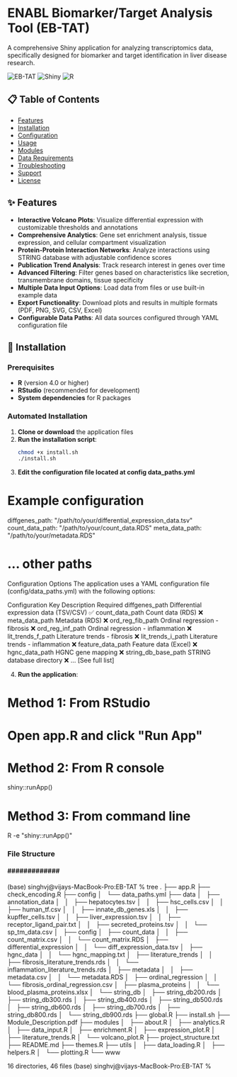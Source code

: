 # ENABL Biomarker/Target Analysis Tool (EB-TAT)

A comprehensive Shiny application for analyzing transcriptomics data, specifically designed for biomarker and target identification in liver disease research.

![EB-TAT](https://img.shields.io/badge/Version-2.0.0-blue.svg)
![Shiny](https://img.shields.io/badge/Built%20with-Shiny-green.svg)
![R](https://img.shields.io/badge/R-%3E%3D%204.0-blue.svg)

## 📋 Table of Contents

- [Features](#-features)
- [Installation](#-installation)
- [Configuration](#-configuration)
- [Usage](#-usage)
- [Modules](#-modules)
- [Data Requirements](#-data-requirements)
- [Troubleshooting](#-troubleshooting)
- [Support](#-support)
- [License](#-license)

## ✨ Features

- **Interactive Volcano Plots**: Visualize differential expression with customizable thresholds and annotations
- **Comprehensive Analytics**: Gene set enrichment analysis, tissue expression, and cellular compartment visualization
- **Protein-Protein Interaction Networks**: Analyze interactions using STRING database with adjustable confidence scores
- **Publication Trend Analysis**: Track research interest in genes over time
- **Advanced Filtering**: Filter genes based on characteristics like secretion, transmembrane domains, tissue specificity
- **Multiple Data Input Options**: Load data from files or use built-in example data
- **Export Functionality**: Download plots and results in multiple formats (PDF, PNG, SVG, CSV, Excel)
- **Configurable Data Paths**: All data sources configured through YAML configuration file

## 🚀 Installation

### Prerequisites

- **R** (version 4.0 or higher)
- **RStudio** (recommended for development)
- **System dependencies** for R packages

### Automated Installation

1. **Clone or download** the application files
2. **Run the installation script**:
   ```bash
   chmod +x install.sh
   ./install.sh

3. **Edit the configuration file located at config data_paths.yml**
# Example configuration
diffgenes_path: "/path/to/your/differential_expression_data.tsv"
count_data_path: "/path/to/your/count_data.RDS"
meta_data_path: "/path/to/your/metadata.RDS"
# ... other paths

Configuration Options
The application uses a YAML configuration file (config/data_paths.yml) with the following options:

Configuration Key	Description	Required
diffgenes_path	Differential expression data (TSV/CSV)	✅
count_data_path	Count data (RDS)	❌
meta_data_path	Metadata (RDS)	❌
ord_reg_fib_path	Ordinal regression - fibrosis	❌
ord_reg_inf_path	Ordinal regression - inflammation	❌
lit_trends_f_path	Literature trends - fibrosis	❌
lit_trends_i_path	Literature trends - inflammation	❌
feature_data_path	Feature data (Excel)	❌
hgnc_data_path	HGNC gene mapping	❌
string_db_base_path	STRING database directory	❌
...	[See full list]	

4. **Run the application**:
# Method 1: From RStudio
# Open app.R and click "Run App"

# Method 2: From R console
shiny::runApp()

# Method 3: From command line
R -e "shiny::runApp()"


### File Structure ###
#### ############# ###
(base) singhvj@vijays-MacBook-Pro:EB-TAT % tree
.
├── app.R
├── check_encoding.R
├── config
│   └── data_paths.yml
├── data
│   ├── annotation_data
│   │   ├── hepatocytes.tsv
│   │   ├── hsc_cells.csv
│   │   ├── human_tf.csv
│   │   ├── innate_db_genes.xls
│   │   ├── kupffer_cells.tsv
│   │   ├── liver_expression.tsv
│   │   ├── receptor_ligand_pair.txt
│   │   ├── secreted_proteins.tsv
│   │   └── sp_tm_data.csv
│   ├── config
│   ├── count_data
│   │   ├── count_matrix.csv
│   │   └── count_matrix.RDS
│   ├── differential_expression
│   │   └── diff_expression_data.tsv
│   ├── hgnc_data
│   │   └── hgnc_mapping.txt
│   ├── literature_trends
│   │   ├── fibrosis_literature_trends.rds
│   │   └── inflammation_literature_trends.rds
│   ├── metadata
│   │   ├── metadata.csv
│   │   └── metadata.RDS
│   ├── ordinal_regression
│   │   └── fibrosis_ordinal_regression.csv
│   ├── plasma_proteins
│   │   └── blood_plasma_proteins.xlsx
│   └── string_db
│       ├── string_db200.rds
│       ├── string_db300.rds
│       ├── string_db400.rds
│       ├── string_db500.rds
│       ├── string_db600.rds
│       ├── string_db700.rds
│       ├── string_db800.rds
│       └── string_db900.rds
├── global.R
├── install.sh
├── Module_Description.pdf
├── modules
│   ├── about.R
│   ├── analytics.R
│   ├── data_input.R
│   ├── enrichment.R
│   ├── expression_plot.R
│   ├── literature_trends.R
│   └── volcano_plot.R
├── project_structure.txt
├── README.md
├── themes.R
├── utils
│   ├── data_loading.R
│   ├── helpers.R
│   └── plotting.R
└── www

16 directories, 46 files
(base) singhvj@vijays-MacBook-Pro:EB-TAT % 
